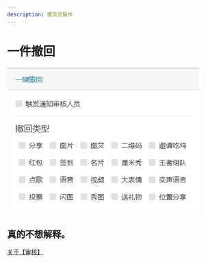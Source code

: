 ```yaml
---
description: 傻瓜式操作
---
```


# 一件撤回

![](../../.gitbook/assets/image%20%2814%29.png)

## 真的不想解释。

[关于【审核】](shen-he-ren-yuan.md)

